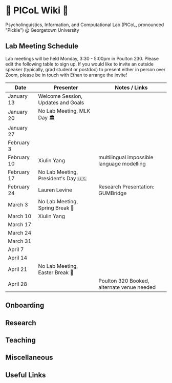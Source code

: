 # 🥒 PICoL Wiki 🥒

Psycholinguistics, Information, and Computational Lab (PICoL, pronounced "Pickle") @ Georgetown University

## Lab Meeting Schedule

Lab meetings will be held Monday, 3:30 - 5:00pm in Poulton 230. Please edit the following table to sign up. If you would like to invite an outside speaker (typically, grad student or postdoc) to present either in person over Zoom, please be in touch with Ethan to arrange the invite!

| Date    | Presenter | Notes / Links|
| -------- | ------- | ------- |
| January 13  | Welcome Session, Updates and Goals | |
| January 20  | No Lab Meeting, MLK Day 🏛️ | |
| January 27  |||
| February 3 | | |
| February 10  | Xiulin Yang | multilingual impossible language modelling |
| February 17  | No Lab Meeting, President's Day 🇺🇸 | |
| February 24  | Lauren Levine | Research Presentation: GUMBridge|
| March 3  | No Lab Meeting, Spring Break 🌴 | |
| March 10  | Xiulin Yang  | |
| March 17  | | |
| March 24  | | |
| March 31  | | |
| April 7  | | |
| April 14  | | |
| April 21  | No Lab Meeting, Easter Break 🐇 | |
| April 28  | | Poulton 320 Booked, alternate venue needed|


## Onboarding

## Research

## Teaching

## Miscellaneous

## Useful Links
